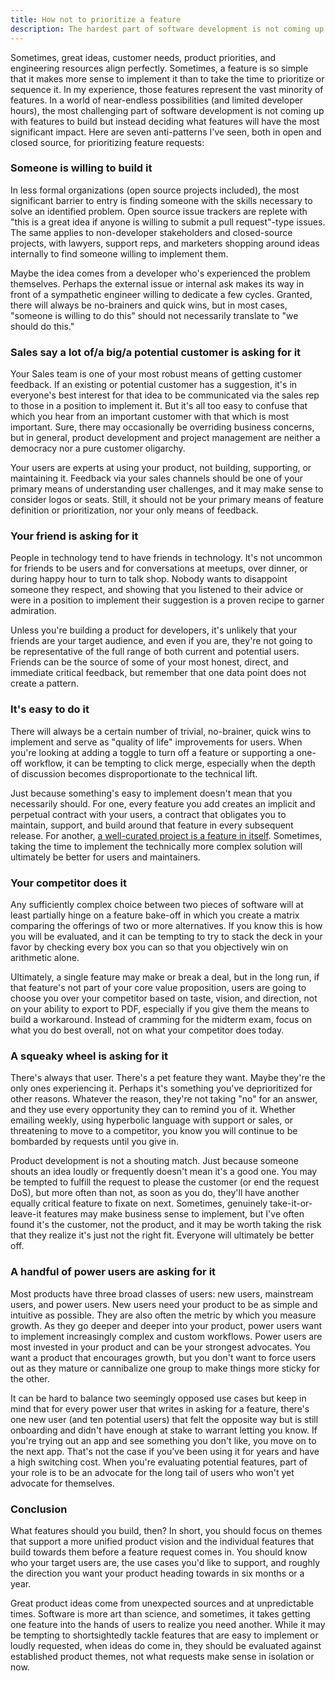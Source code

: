```yaml
---
title: How not to prioritize a feature
description: The hardest part of software development is not coming up with features to build, but instead, deciding what features will have the biggest impact.
---
```


Sometimes, great ideas, customer needs, product priorities, and engineering resources align perfectly. Sometimes, a feature is so simple that it makes more sense to implement it than to take the time to prioritize or sequence it. In my experience, those features represent the vast minority of features. In a world of near-endless possibilities (and limited developer hours), the most challenging part of software development is not coming up with features to build but instead deciding what features will have the most significant impact. Here are seven anti-patterns I've seen, both in open and closed source, for prioritizing feature requests:

### Someone is willing to build it

In less formal organizations (open source projects included), the most significant barrier to entry is finding someone with the skills necessary to solve an identified problem. Open source issue trackers are replete with "this is a great idea if anyone is willing to submit a pull request"-type issues. The same applies to non-developer stakeholders and closed-source projects, with lawyers, support reps, and marketers shopping around ideas internally to find someone willing to implement them.

Maybe the idea comes from a developer who's experienced the problem themselves. Perhaps the external issue or internal ask makes its way in front of a sympathetic engineer willing to dedicate a few cycles. Granted, there will always be no-brainers and quick wins, but in most cases, "someone is willing to do this" should not necessarily translate to "we should do this."

### Sales say a lot of/a big/a potential customer is asking for it

Your Sales team is one of your most robust means of getting customer feedback. If an existing or potential customer has a suggestion, it's in everyone's best interest for that idea to be communicated via the sales rep to those in a position to implement it. But it's all too easy to confuse that which you hear from an important customer with that which is most important. Sure, there may occasionally be overriding business concerns, but in general, product development and project management are neither a democracy nor a pure customer oligarchy.

Your users are experts at using your product, not building, supporting, or maintaining it. Feedback via your sales channels should be one of your primary means of understanding user challenges, and it may make sense to consider logos or seats. Still, it should not be your primary means of feature definition or prioritization, nor your only means of feedback.

### Your friend is asking for it

People in technology tend to have friends in technology. It's not uncommon for friends to be users and for conversations at meetups, over dinner, or during happy hour to turn to talk shop. Nobody wants to disappoint someone they respect, and showing that you listened to their advice or were in a position to implement their suggestion is a proven recipe to garner admiration.

Unless you're building a product for developers, it's unlikely that your friends are your target audience, and even if you are, they're not going to be representative of the full range of both current and potential users. Friends can be the source of some of your most honest, direct, and immediate critical feedback, but remember that one data point does not create a pattern.

### It's easy to do it

There will always be a certain number of trivial, no-brainer, quick wins to implement and serve as "quality of life" improvements for users. When you're looking at adding a toggle to turn off a feature or supporting a one-off workflow, it can be tempting to click merge, especially when the depth of discussion becomes disproportionate to the technical lift.

Just because something's easy to implement doesn't mean that you necessarily should. For one, every feature you add creates an implicit and perpetual contract with your users, a contract that obligates you to maintain, support, and build around that feature in every subsequent release. For another, [a well-curated project is a feature in itself](https://ben.balter.com/2016/07/21/removing-a-feature-is-a-feature/). Sometimes, taking the time to implement the technically more complex solution will ultimately be better for users and maintainers.

### Your competitor does it

Any sufficiently complex choice between two pieces of software will at least partially hinge on a feature bake-off in which you create a matrix comparing the offerings of two or more alternatives. If you know this is how you will be evaluated, and it can be tempting to try to stack the deck in your favor by checking every box you can so that you objectively win on arithmetic alone.

Ultimately, a single feature may make or break a deal, but in the long run, if that feature's not part of your core value proposition, users are going to choose you over your competitor based on taste, vision, and direction, not on your ability to export to PDF, especially if you give them the means to build a workaround. Instead of cramming for the midterm exam, focus on what you do best overall, not on what your competitor does today.

### A squeaky wheel is asking for it

There's always that user. There's a pet feature they want. Maybe they're the only ones experiencing it. Perhaps it's something you've deprioritized for other reasons. Whatever the reason, they're not taking "no" for an answer, and they use every opportunity they can to remind you of it. Whether emailing weekly, using hyperbolic language with support or sales, or threatening to move to a competitor, you know you will continue to be bombarded by requests until you give in.

Product development is not a shouting match. Just because someone shouts an idea loudly or frequently doesn't mean it's a good one. You may be tempted to fulfill the request to please the customer (or end the request DoS), but more often than not, as soon as you do, they'll have another equally critical feature to fixate on next. Sometimes, genuinely take-it-or-leave-it features may make business sense to implement, but I've often found it's the customer, not the product, and it may be worth taking the risk that they realize it's just not the right fit. Everyone will ultimately be better off.

### A handful of power users are asking for it

Most products have three broad classes of users: new users, mainstream users, and power users. New users need your product to be as simple and intuitive as possible. They are also often the metric by which you measure growth. As they go deeper and deeper into your product, power users want to implement increasingly complex and custom workflows. Power users are most invested in your product and can be your strongest advocates. You want a product that encourages growth, but you don't want to force users out as they mature or cannibalize one group to make things more sticky for the other.

It can be hard to balance two seemingly opposed use cases but keep in mind that for every power user that writes in asking for a feature, there's one new user (and ten potential users) that felt the opposite way but is still onboarding and didn't have enough at stake to warrant letting you know. If you're trying out an app and see something you don't like, you move on to the next app. That's not the case if you've been using it for years and have a high switching cost. When you're evaluating potential features, part of your role is to be an advocate for the long tail of users who won't yet advocate for themselves.

### Conclusion

What features should you build, then? In short, you should focus on themes that support a more unified product vision and the individual features that build towards them before a feature request comes in. You should know who your target users are, the use cases you'd like to support, and roughly the direction you want your product heading towards in six months or a year.

Great product ideas come from unexpected sources and at unpredictable times. Software is more art than science, and sometimes, it takes getting one feature into the hands of users to realize you need another. While it may be tempting to shortsightedly tackle features that are easy to implement or loudly requested, when ideas do come in, they should be evaluated against established product themes, not what requests make sense in isolation or now.
